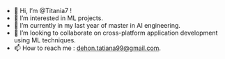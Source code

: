 - 👋 Hi, I’m @Titania7 !
- 👀 I’m interested in ML projects.
- 🌱 I’m currently in my last year of master in AI engineering.
- 💞️ I’m looking to collaborate on cross-platform application development using ML techniques.
- 📫 How to reach me : dehon.tatiana99@gmail.com.

<!---
Titania7/Titania7 is a ✨ special ✨ repository because its `README.md` (this file) appears on your GitHub profile.
You can click the Preview link to take a look at your changes.
--->
